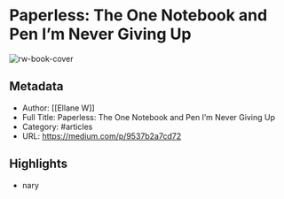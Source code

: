# Paperless: The One Notebook and Pen I’m Never Giving Up

![rw-book-cover](https://readwise-assets.s3.amazonaws.com/static/images/article3.5c705a01b476.png)

## Metadata
- Author: [[Ellane W]]
- Full Title: Paperless: The One Notebook and Pen I’m Never Giving Up
- Category: #articles
- URL: https://medium.com/p/9537b2a7cd72

## Highlights
- nary
